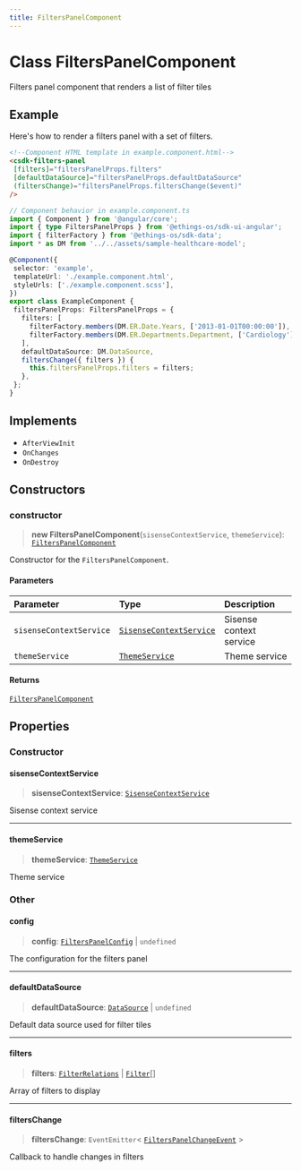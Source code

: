```yaml
---
title: FiltersPanelComponent
---
```


# Class FiltersPanelComponent

Filters panel component that renders a list of filter tiles

## Example

Here's how to render a filters panel with a set of filters.

```html
<!--Component HTML template in example.component.html-->
<csdk-filters-panel
 [filters]="filtersPanelProps.filters"
 [defaultDataSource]="filtersPanelProps.defaultDataSource"
 (filtersChange)="filtersPanelProps.filtersChange($event)"
/>
```

```ts
// Component behavior in example.component.ts
import { Component } from '@angular/core';
import { type FiltersPanelProps } from '@ethings-os/sdk-ui-angular';
import { filterFactory } from '@ethings-os/sdk-data';
import * as DM from '../../assets/sample-healthcare-model';

@Component({
 selector: 'example',
 templateUrl: './example.component.html',
 styleUrls: ['./example.component.scss'],
})
export class ExampleComponent {
 filtersPanelProps: FiltersPanelProps = {
   filters: [
     filterFactory.members(DM.ER.Date.Years, ['2013-01-01T00:00:00']),
     filterFactory.members(DM.ER.Departments.Department, ['Cardiology']),
   ],
   defaultDataSource: DM.DataSource,
   filtersChange({ filters }) {
     this.filtersPanelProps.filters = filters;
   },
 };
}
```

## Implements

- `AfterViewInit`
- `OnChanges`
- `OnDestroy`

## Constructors

### constructor

> **new FiltersPanelComponent**(`sisenseContextService`, `themeService`): [`FiltersPanelComponent`](class.FiltersPanelComponent.md)

Constructor for the `FiltersPanelComponent`.

#### Parameters

| Parameter | Type | Description |
| :------ | :------ | :------ |
| `sisenseContextService` | [`SisenseContextService`](../contexts/class.SisenseContextService.md) | Sisense context service |
| `themeService` | [`ThemeService`](../contexts/class.ThemeService.md) | Theme service |

#### Returns

[`FiltersPanelComponent`](class.FiltersPanelComponent.md)

## Properties

### Constructor

#### sisenseContextService

> **sisenseContextService**: [`SisenseContextService`](../contexts/class.SisenseContextService.md)

Sisense context service

***

#### themeService

> **themeService**: [`ThemeService`](../contexts/class.ThemeService.md)

Theme service

### Other

#### config

> **config**: [`FiltersPanelConfig`](../interfaces/interface.FiltersPanelConfig.md) \| `undefined`

The configuration for the filters panel

***

#### defaultDataSource

> **defaultDataSource**: [`DataSource`](../../sdk-data/type-aliases/type-alias.DataSource.md) \| `undefined`

Default data source used for filter tiles

***

#### filters

> **filters**: [`FilterRelations`](../../sdk-data/interfaces/interface.FilterRelations.md) \| [`Filter`](../../sdk-data/interfaces/interface.Filter.md)[]

Array of filters to display

***

#### filtersChange

> **filtersChange**: `EventEmitter`\< [`FiltersPanelChangeEvent`](../type-aliases/type-alias.FiltersPanelChangeEvent.md) \>

Callback to handle changes in filters
